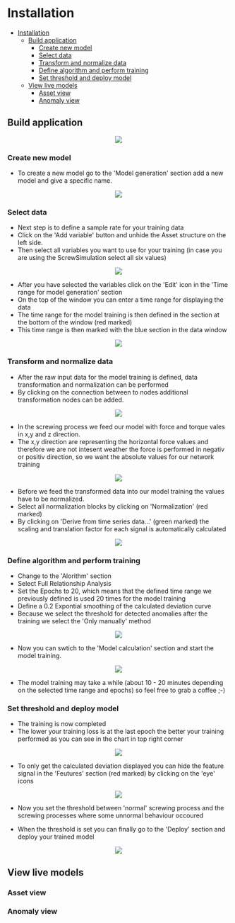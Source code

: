 # Installation

- [Installation](#installation)
  - [Build application](#build-application)
    - [Create new model](#create-new-model)
    - [Select data](#select-data)
    - [Transform and normalize data](#transform-and-normalize-data)
    - [Define algorithm and perform training](#define-algorithm-and-perform-training)
    - [Set threshold and deploy model](#set-threshold-and-deploy-model)
  - [View live models](#view-live-models)
    - [Asset view](#asset-view)
    - [Anomaly view](#anomaly-view)

  
## Build application

<p align="center"><kbd><img src="graphics/01AD_HomeScreen.PNG" /></kbd></p>

### Create new model 

- To create a new model go to the 'Model generation' section add a new model and give a specific name.

<p align="center"><kbd><img src="graphics/02NewModel.PNG" /></kbd></p>

### Select data

- Next step is to define a sample rate for your training data
- Click on the 'Add variable' button and unhide the Asset structure on the left side. 
- Then select all variables you want to use for your training (in case you are using the ScrewSimulation select all six values)

<p align="center"><kbd><img src="graphics/03SelectVariables.PNG" /></kbd></p>

- After you have selected the variables click on the 'Edit' icon in the 'Time range for model generation' section
- On the top of the window you can enter a time range for displaying the data
- The time range for the model training is then defined in the section at the bottom of the window (red marked)
- This time range is then marked with the blue section in the data window 

<p align="center"><kbd><img src="graphics/04SetTimeRange.PNG" /></kbd></p>

### Transform and normalize data
- After the raw input data for the model training is defined, data transformation and normalization can be performed 
- By clicking on the connection between to nodes additional transformation nodes can be added. 

<p align="center"><kbd><img src="graphics/05DataTransformation.PNG" /></kbd></p>

- In the screwing process we feed our model with force and torque vales in x,y and z direction. 
- The x,y direction are representing the horizontal force values and therefore we are not intesent weather the force is performed in negativ or positiv direction, so we want the absolute values for our network training

<p align="center"><kbd><img src="graphics/06SelectNormalizationBlocks.PNG" /></kbd></p>

- Before we feed the transformed data into our model training the values have to be normalized. 
- Select all normalization blocks by clicking on 'Normalization' (red marked)
- By clicking on 'Derive from time series data...' (green marked) the scaling and translation factor for each signal is automatically calculated

<p align="center"><kbd><img src="graphics/07CalculatedNormalization.PNG" /></kbd></p>

### Define algorithm and perform training

- Change to the 'Alorithm' section
- Select Full Relationship Analysis
- Set the Epochs to 20, which means that the defined time range we previously defined is used 20 times for the model training
- Define a 0.2 Expontial smoothing of the calculated deviation curve
- Because we select the threshold for detected anomalies after the training we select the 'Only manually' method

<p align="center"><kbd><img src="graphics/08AlgorithmSetting.PNG" /></kbd></p>

- Now you can swtich to the 'Model calculation' section and start the model training. 

<p align="center"><kbd><img src="graphics/09ClacProcess.PNG" /></kbd></p>

- The model training may take a while (about 10 - 20 minutes depending on the selected time range and epochs) so feel free to grab a coffee ;-)

### Set threshold and deploy model

- The training is now completed 
- The lower your training loss is at the last epoch the better your training performed as you can see in the chart in top right corner 

<p align="center"><kbd><img src="graphics/10TrainResults.PNG" /></kbd></p>

- To only get the calculated deviation displayed you can hide the feature signal in the 'Feutures' section (red marked) by clicking on the 'eye' icons

<p align="center"><kbd><img src="graphics/11DeviationDetails.PNG" /></kbd></p>

- Now you set the threshold between 'normal' screwing process and the screwing processes where some unnormal behaviour occoured 

- When the threshold is set you can finally go to the 'Deploy' section and deploy your trained model

<p align="center"><kbd><img src="graphics/12DeployModel.PNG" /></kbd></p>


## View live models

### Asset view

### Anomaly view

